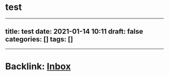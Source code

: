 # test


---
title: test
date: 2021-01-14 10:11
draft: false
categories: []
tags: []
---



---

# Backlink: [Inbox](/inbox)

